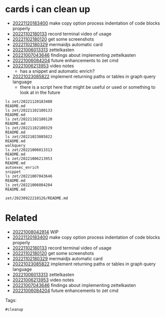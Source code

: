 # cards i can clean up

- [20221120183400](/zet/20221120183400/README.md) make copy option process indentation of code blocks properly
- [20221102180133](/zet/20221102180133/README.md) record terminal video of usage
- [20221102180120](/zet/20221102180120/README.md) get some screenshots
- [20221102180329](/zet/20221102180329/README.md) mermaidjs automatic card
- [20221006013313](/zet/20221006013313/README.md) zettelkasten
- [20221007043646](/zet/20221007043646/README.md) findings about implementing zettelkasten
- [20221006084204](/zet/20221006084204/README.md) future enhancements to zet cmd
- [20221006213953](/zet/20221006213953/README.md) video notes
  - has a snippet and automatic enrich?
- [20221023085822](/zet/20221023085822/README.md) implement returning paths or tables in graph query language
  - there is a script here that might be useful or used or something to look at in the future

```
ls zet/20221120183400
README.md
ls zet/20221102180133
README.md
ls zet/20221102180120
README.md
ls zet/20221102180329
README.md
ls zet/20221023085822
README.md
walkquery
ls zet/20221006013313
README.md
ls zet/20221006213953
README.md
autoexec_enrich
snippet
ls zet/20221007043646
README.md
ls zet/20221006084204
README.md
```

` zet/20230922210126/README.md `

# Related

- [20221008042814](/zet/20221008042814/README.md) WIP
- [20221120183400](/zet/20221120183400/README.md) make copy option process indentation of code blocks properly
- [20221102180133](/zet/20221102180133/README.md) record terminal video of usage
- [20221102180120](/zet/20221102180120/README.md) get some screenshots
- [20221102180329](/zet/20221102180329/README.md) mermaidjs automatic card
- [20221023085822](/zet/20221023085822/README.md) implement returning paths or tables in graph query language
- [20221006013313](/zet/20221006013313/README.md) zettelkasten
- [20221006213953](/zet/20221006213953/README.md) video notes
- [20221007043646](/zet/20221007043646/README.md) findings about implementing zettelkasten
- [20221006084204](/zet/20221006084204/README.md) future enhancements to zet cmd

Tags:

    #cleanup
